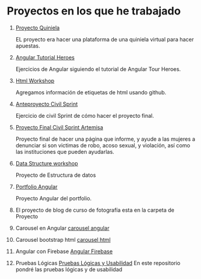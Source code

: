 # Proyectos en los que he trabajado

1. [Proyecto Quiniela](https://github.com/CMX-DRLUCIO/quiniela-t1)
    
    EL proyecto era hacer una plataforma de una quiniela virtual para hacer apuestas.
2. [Angular Tutorial Heroes](https://github.com/Edith707/Ejercicio01Angular)

    Ejercicios de Angular siguiendo el tutorial de Angular Tour Heroes.

3. [Html Workshop](https://github.com/Edith707/html-workshop)

    Agregamos información de etiquetas de html usando github.
4. [Anteproyecto Civil Sprint](https://github.com/CMX-DRLUCIO/civicsprint-T2)

   Ejercicio de civil Sprint de cómo hacer el proyecto final.

5. [Proyecto Final Civil Sprint Artemisa](https://github.com/Edith707/Artemisa-)

   Proyecto final de hacer una página que informe, y ayude a las mujeres a denunciar si son victimas de robo, acoso sexual, y violación, así como las instituciones que pueden ayudarlas.

6. [Data Structure workshop](https://github.com/Edith707/data-structures-workshop)

   Proyecto de Estructura de datos

7. [Portfolio Angular](https://github.com/Edith707/Portfolio-con-Angular-)

   Proyecto Angular del portfolio.

8. El proyecto de blog de curso de fotografía esta en la carpeta de Proyecto

9. Carousel en Angular 
    [carousel angular ](https://github.com/Edith707/carousel-angular)
    
10. Carousel bootstrap html 
    [carousel html](https://github.com/Edith707/carousel-html)

11. Angular con Firebase 
    [Angular Firebase](https://github.com/Edith707/poblacion)

12. Pruebas Lógicas 
    [Pruebas Lógicas y Usabilidad](https://github.com/Edith707/PruebasAulasCMX)
    En este repositorio pondré las pruebas lógicas y de usabilidad